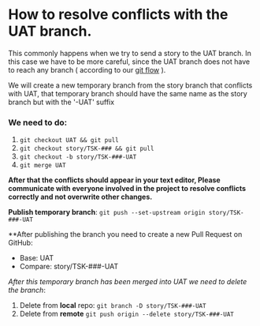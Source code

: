 # How to resolve conflicts with the UAT branch.

This commonly happens when we try to send a story to the UAT branch.
In this case we have to be more careful, since the UAT branch does not have to reach any branch ( according to our [git flow](https://github.com/BlackstoneStudio/Blackstone-Code-Standards/blob/master/git/gitflow/gitflow.md) ).

We will create a new temporary branch from the story branch that conflicts with UAT, that temporary branch should have the same name as the story branch but with the '-UAT' suffix

### We need to do:

1. `git checkout UAT && git pull`
2. `git checkout story/TSK-### && git pull`
3. `git checkout -b story/TSK-###-UAT`
4. `git merge UAT`

**After that the conflicts should appear in your text editor, Please communicate with everyone involved in the project to resolve conflicts correctly and not overwrite other changes.**

**Publish temporary branch**:
`git push --set-upstream origin story/TSK-###-UAT`

**After publishing the branch you need to create a new Pull Request on GitHub:
   - Base: UAT
   - Compare: story/TSK-###-UAT

*After this temporary branch has been merged into UAT we need to delete the branch*:

1. Delete from **local** repo:
   `git branch -D story/TSK-###-UAT`
2. Delete from **remote**
	`git push origin --delete story/TSK-###-UAT`